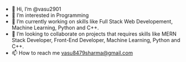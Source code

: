 - 👋 Hi, I’m @vasu2901
- 👀 I’m interested in Programming  
- 🌱 I’m currently working on skills like Full Stack Web Developement, Machine Learning, Python and C++.
- 💞️ I’m looking to collaborate on projects that requires skills like MERN Stack Developer, Front-End Developer, Machine Learning, Python and C++.
- 📫 How to reach me vasu8479sharma@gmail.com

<!---
vasu2901/vasu2901 is a ✨ special ✨ repository because its `README.md` (this file) appears on your GitHub profile.
You can click the Preview link to take a look at your changes.
--->
